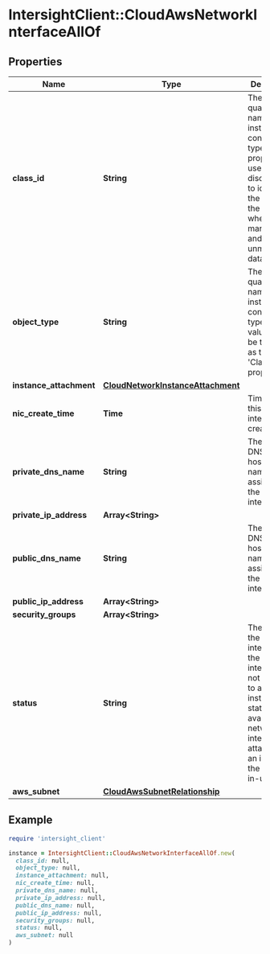 # IntersightClient::CloudAwsNetworkInterfaceAllOf

## Properties

| Name | Type | Description | Notes |
| ---- | ---- | ----------- | ----- |
| **class_id** | **String** | The fully-qualified name of the instantiated, concrete type. This property is used as a discriminator to identify the type of the payload when marshaling and unmarshaling data. | [default to &#39;cloud.AwsNetworkInterface&#39;] |
| **object_type** | **String** | The fully-qualified name of the instantiated, concrete type. The value should be the same as the &#39;ClassId&#39; property. | [default to &#39;cloud.AwsNetworkInterface&#39;] |
| **instance_attachment** | [**CloudNetworkInstanceAttachment**](CloudNetworkInstanceAttachment.md) |  | [optional] |
| **nic_create_time** | **Time** | Time when this network interface is created. | [optional][readonly] |
| **private_dns_name** | **String** | The private DNS hostname name assigned to the network interface. | [optional][readonly] |
| **private_ip_address** | **Array&lt;String&gt;** |  | [optional] |
| **public_dns_name** | **String** | The public DNS hostname name assigned to the network interface. | [optional][readonly] |
| **public_ip_address** | **Array&lt;String&gt;** |  | [optional] |
| **security_groups** | **Array&lt;String&gt;** |  | [optional] |
| **status** | **String** | The status of the network interface. If the network interface is not attached to an instance, the status is available; if a network interface is attached to an instance the status is in-use. | [optional][readonly] |
| **aws_subnet** | [**CloudAwsSubnetRelationship**](CloudAwsSubnetRelationship.md) |  | [optional] |

## Example

```ruby
require 'intersight_client'

instance = IntersightClient::CloudAwsNetworkInterfaceAllOf.new(
  class_id: null,
  object_type: null,
  instance_attachment: null,
  nic_create_time: null,
  private_dns_name: null,
  private_ip_address: null,
  public_dns_name: null,
  public_ip_address: null,
  security_groups: null,
  status: null,
  aws_subnet: null
)
```

